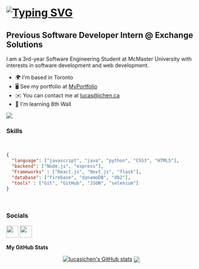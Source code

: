 [![Typing SVG](https://readme-typing-svg.demolab.com?font=Fira+Code&pause=1000&width=435&lines=Hi!+I'm+Lucas+%F0%9F%98%83;3rd+year+software+Engineer+%40+McMaster+;Looking+for+next+internship+%F0%9F%91%80)](https://git.io/typing-svg)
===========================

Previous Software Developer Intern @ Exchange Solutions
----------------------------------------------

I am a 3rd-year Software Engineering Student at McMaster University with interests in software development and web development.

* 🌍  I'm based in Toronto
* 🖥️  See my portfolio at [MyPortfolio](http://lucasichen.netlify.app/)
* ✉️  You can contact me at [lucas@ichen.ca](mailto:lucas@ichen.ca)
* 🧠  I'm learning 8th Wall

<a href="https://www.github.com/lucasichen" target="_blank" rel="noreferrer"><img
src="https://img.shields.io/github/followers/lucasichen?logo=github&style=for-the-badge&color=0891b2&labelColor=1c1917" /></a>
### Skills
<br>

```json
{
  "language": ["javascript", "java", "python", "CSS3", "HTML5"],
  "backend": ["Node.js", "express"],
  "Frameworks" : ["React.js", "Next.js", "flask"],
  "database": ["firebase", "dynamoDB", "db2"],
  "tools" : ["Git", "GitHub", "JSON", "selenium"]
}
```

</br>

### Socials

<p align="left"> <a href="https://www.github.com/lucasichen" target="_blank" rel="noreferrer"><img src="https://raw.githubusercontent.com/danielcranney/readme-generator/main/public/icons/socials/github.svg" width="32" height="32" /></a> <a href="https://www.linkedin.com/in/lucasichen" target="_blank" rel="noreferrer"><img src="https://raw.githubusercontent.com/danielcranney/readme-generator/main/public/icons/socials/linkedin.svg" width="32" height="32" /></a></p>

<b>My GitHub Stats</b>
<div align="center">
   <a href="http://www.github.com/lucasichen"><img src="https://github-readme-stats.vercel.app/api?username=lucasichen&show_icons=true&hide=contribs&count_private=true&title_color=0891b2&text_color=ffffff&icon_color=0891b2&bg_color=1c1917&hide_border=true&show_icons=true" alt="lucasichen's GitHub stats" /></a>
   <img align="center" src="https://github-readme-stats.vercel.app/api/top-langs/?username=lucasichen&layout=compact&hide=html,css,jupyter%20notebook&title_color=0891b2&text_color=ffffff&icon_color=0891b2&bg_color=1c1917&hide_border=true&show_icons=true" />
</div>

